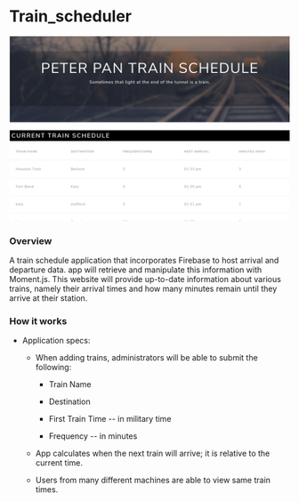 # Train_scheduler

![train schedule](assets/images/trainschedule.png)

### Overview

A train schedule application that incorporates Firebase to host arrival and departure data. app will retrieve and manipulate this information with Moment.js. This website will provide up-to-date information about various trains, namely their arrival times and how many minutes remain until they arrive at their station.

### How it works

- Application specs:

  - When adding trains, administrators will be able to submit the following:

    - Train Name

    - Destination

    - First Train Time -- in military time

    - Frequency -- in minutes

  - App calculates when the next train will arrive; it is relative to the current time.

  - Users from many different machines are able to view same train times.
